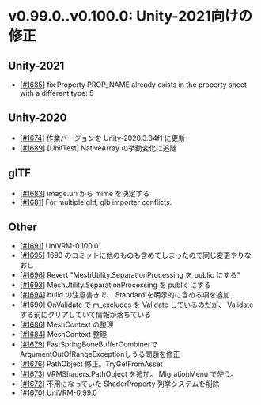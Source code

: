 # v0.99.0..v0.100.0: Unity-2021向けの修正

## Unity-2021
* [[\#1685](https://github.com/vrm-c/UniVRM/pull/1685)] fix Property PROP_NAME already exists in the property sheet with a different type: 5

## Unity-2020
* [[\#1674](https://github.com/vrm-c/UniVRM/pull/1674)] 作業バージョンを Unity-2020.3.34f1 に更新
* [[\#1689](https://github.com/vrm-c/UniVRM/pull/1689)] [UnitTest] NativeArray の挙動変化に追随

## glTF
* [[\#1683](https://github.com/vrm-c/UniVRM/pull/1683)] image.uri から mime を決定する
* [[\#1681](https://github.com/vrm-c/UniVRM/pull/1681)] For multiple gltf, glb importer conflicts.

## Other
* [[\#1691](https://github.com/vrm-c/UniVRM/pull/1691)] UniVRM-0.100.0
* [[\#1695](https://github.com/vrm-c/UniVRM/pull/1695)] 1693 のコミットに他のものも含めてしまったので同じ変更やりなおし
* [[\#1696](https://github.com/vrm-c/UniVRM/pull/1696)] Revert "MeshUtility.SeparationProcessing を public にする"
* [[\#1693](https://github.com/vrm-c/UniVRM/pull/1693)] MeshUtility.SeparationProcessing を public にする
* [[\#1694](https://github.com/vrm-c/UniVRM/pull/1694)] build の注意書きで、 Standard を明示的に含める項を追加
* [[\#1690](https://github.com/vrm-c/UniVRM/pull/1690)] OnValidate で m_excludes を Validate しているのだが、 Validate する前にクリアしていて情報が落ちている
* [[\#1686](https://github.com/vrm-c/UniVRM/pull/1686)] MeshContext の整理
* [[\#1684](https://github.com/vrm-c/UniVRM/pull/1684)] MeshContext 整理
* [[\#1679](https://github.com/vrm-c/UniVRM/pull/1679)] FastSpringBoneBufferCombinerでArgumentOutOfRangeExceptionしうる問題を修正
* [[\#1676](https://github.com/vrm-c/UniVRM/pull/1676)] PathObject 修正。TryGetFromAsset
* [[\#1673](https://github.com/vrm-c/UniVRM/pull/1673)] VRMShaders.PathObject を追加。 MigrationMenu で使う。
* [[\#1672](https://github.com/vrm-c/UniVRM/pull/1672)] 不用になっていた ShaderProperty 列挙システムを削除
* [[\#1670](https://github.com/vrm-c/UniVRM/pull/1670)] UniVRM-0.99.0
